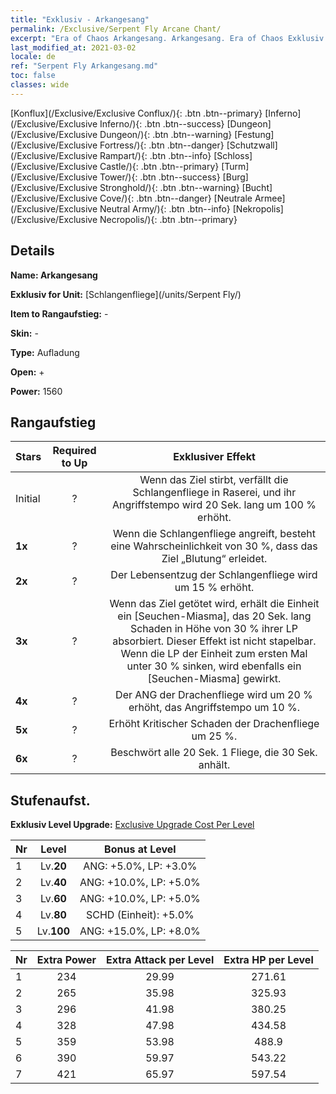 ```yaml
---
title: "Exklusiv - Arkangesang"
permalink: /Exclusive/Serpent Fly Arcane Chant/
excerpt: "Era of Chaos Arkangesang. Arkangesang. Era of Chaos Exklusiv Arkangesang. Schlangenfliege Exklusiv."
last_modified_at: 2021-03-02
locale: de
ref: "Serpent Fly Arkangesang.md"
toc: false
classes: wide
---
```

 [Konflux](/Exclusive/Exclusive Conflux/){: .btn .btn--primary} [Inferno](/Exclusive/Exclusive Inferno/){: .btn .btn--success} [Dungeon](/Exclusive/Exclusive Dungeon/){: .btn .btn--warning} [Festung](/Exclusive/Exclusive Fortress/){: .btn .btn--danger} [Schutzwall](/Exclusive/Exclusive Rampart/){: .btn .btn--info} [Schloss](/Exclusive/Exclusive Castle/){: .btn .btn--primary} [Turm](/Exclusive/Exclusive Tower/){: .btn .btn--success} [Burg](/Exclusive/Exclusive Stronghold/){: .btn .btn--warning} [Bucht](/Exclusive/Exclusive Cove/){: .btn .btn--danger} [Neutrale Armee](/Exclusive/Exclusive Neutral Army/){: .btn .btn--info} [Nekropolis](/Exclusive/Exclusive Necropolis/){: .btn .btn--primary} 

## Details
 **Name: Arkangesang** 

 **Exklusiv for Unit:** [Schlangenfliege](/units/Serpent Fly/) 

 **Item to Rangaufstieg:** -

 **Skin:** -

 **Type:** Aufladung

 **Open:** +

 **Power:** 1560

## Rangaufstieg

  |     Stars    |  Required to Up | Exklusiver Effekt |
  |:-------------|:---------------:|:---------------:|
  |  Initial  | ? | Wenn das Ziel stirbt, verfällt die Schlangenfliege in Raserei, und ihr Angriffstempo wird 20 Sek. lang um 100 % erhöht. |
  | **1x** <i class="fas fa-star"/> | ? | Wenn die Schlangenfliege angreift, besteht eine Wahrscheinlichkeit von 30 %, dass das Ziel „Blutung“ erleidet. |
  | **2x** <i class="fas fa-star"/> | ? | Der Lebensentzug der Schlangenfliege wird um 15 % erhöht. |
  | **3x** <i class="fas fa-star"/> | ? | Wenn das Ziel getötet wird, erhält die Einheit ein [Seuchen-Miasma], das 20 Sek. lang Schaden in Höhe von 30 % ihrer LP absorbiert. Dieser Effekt ist nicht stapelbar. Wenn die LP der Einheit zum ersten Mal unter 30 % sinken, wird ebenfalls ein [Seuchen-Miasma] gewirkt. |
  | **4x** <i class="fas fa-star"/> | ? | Der ANG der Drachenfliege wird um 20 % erhöht, das Angriffstempo um 10 %. |
  | **5x** <i class="fas fa-star"/> | ? | Erhöht Kritischer Schaden der Drachenfliege um 25 %. |
  | **6x** <i class="fas fa-star"/> | ? | Beschwört alle 20 Sek. 1 Fliege, die 30 Sek. anhält. |


## Stufenaufst.
 **Exklusiv Level Upgrade:** [Exclusive Upgrade Cost Per Level](/Exclusive/ExclusiveUpgradeCostPerLevel/)

  |  Nr  |   Level  | Bonus at Level |
  |:-----|:--------:|:--------------:|
  | 1 | Lv.**20** | ANG: +5.0%, LP: +3.0% |
  | 2 | Lv.**40** | ANG: +10.0%, LP: +5.0% |
  | 3 | Lv.**60** | ANG: +10.0%, LP: +5.0% |
  | 4 | Lv.**80** | SCHD (Einheit): +5.0% |
  | 5 | Lv.**100** | ANG: +15.0%, LP: +8.0% |


  |  Nr  |  Extra Power | Extra Attack per Level | Extra HP per Level |
  |:-----|:--------:|:--------:|:--------:|
  | 1 | 234 | 29.99 | 271.61 |
  | 2 | 265 | 35.98 | 325.93 |
  | 3 | 296 | 41.98 | 380.25 |
  | 4 | 328 | 47.98 | 434.58 |
  | 5 | 359 | 53.98 | 488.9 |
  | 6 | 390 | 59.97 | 543.22 |
  | 7 | 421 | 65.97 | 597.54 |



